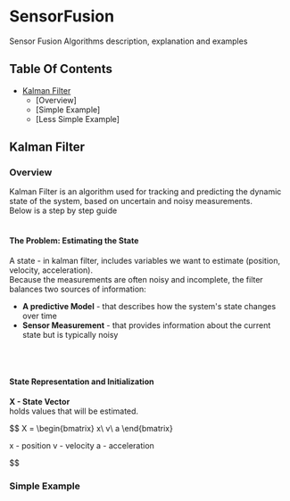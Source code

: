 # SensorFusion
Sensor Fusion Algorithms description, explanation and examples

## Table Of Contents
- [Kalman Filter](#kalman-filter)
    - [Overview]
    - [Simple Example]
    - [Less Simple Example]

## Kalman Filter
### Overview
Kalman Filter is an algorithm used for tracking and predicting the dynamic state of the system, based on uncertain and noisy measurements.  
Below is a step by step guide  
<br>

#### The Problem: Estimating the State
A state - in kalman filter, includes variables we want to estimate (position, velocity, acceleration).  
Because the measurements are often noisy and incomplete, the filter balances two sources of information:
- **A predictive Model** - that describes how the system's state changes over time
- **Sensor Measurement** - that provides information about the current state but is typically noisy
<br>
<br>

#### State Representation and Initialization

**X - State Vector**  
holds values that will be estimated.  

$$
X = \begin{bmatrix}
x\\
v\\
a
\end{bmatrix}

x - position
v - velocity
a - acceleration

$$







### Simple Example
